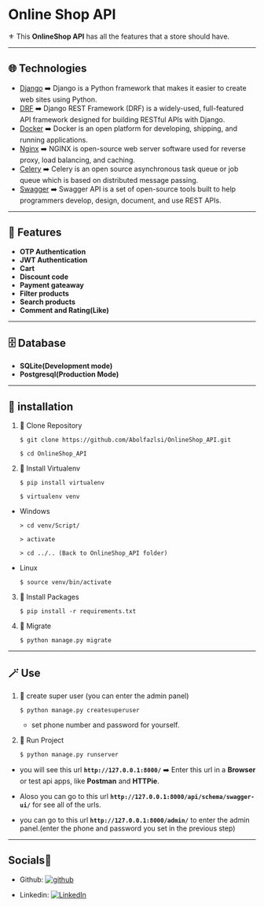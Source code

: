 # Online Shop API

⚜️ This **OnlineShop API** has all the features that a store should have.

---

## 🌐 Technologies

- [Django](https://www.djangoproject.com/) ➡️ Django is a Python framework that makes it easier to create web sites using Python.
- [DRF](https://www.django-rest-framework.org/) ➡️ Django REST Framework (DRF) is a widely-used, full-featured API framework designed for building RESTful APIs with Django.
- [Docker](https://www.docker.com/) ➡️ Docker is an open platform for developing, shipping, and running applications.
- [Nginx](https://nginx.org/) ➡️ NGINX is open-source web server software used for reverse proxy, load balancing, and caching.
- [Celery](https://docs.celeryq.dev/en/stable/) ➡️ Celery is an open source asynchronous task queue or job queue which is based on distributed message passing.
- [Swagger](https://swagger.io/) ➡️ Swagger API is a set of open-source tools built to help programmers develop, design, document, and use REST APIs.

---

## 🚀 Features

- **OTP Authentication**
- **JWT Authentication**
- **Cart**
- **Discount code**
- **Payment gateaway**
- **Filter products**
- **Search products**
- **Comment and Rating(Like)**

---

## 🗄️ Database

- **SQLite(Development mode)**
- **Postgresql(Production Mode)**

---

## 🧩 installation


1. 💠 Clone Repository

   ```
   $ git clone https://github.com/Abolfazlsi/OnlineShop_API.git

   $ cd OnlineShop_API
   ```

2. 💠 Install Virtualenv

   ```
   $ pip install virtualenv

   $ virtualenv venv
   ```

- Windows
  
   ```
   > cd venv/Script/

   > activate

   > cd ../.. (Back to OnlineShop_API folder)   
   ```

- Linux

   ```
   $ source venv/bin/activate
   ```

3. 💠 Install Packages

   ```
   $ pip install -r requirements.txt
   ```

4. 💠 Migrate
   ```
   $ python manage.py migrate
   ```

---

## 🪄 Use

1. 💠 create super user (you can enter the admin panel)
    ```
   $ python manage.py createsuperuser
   ```
   - set phone number and password for yourself.

3. 💠 Run Project

   ```
   $ python manage.py runserver
   ```

- you will see this url **`http://127.0.0.1:8000/`** ➡️ Enter this url in a **Browser** or test api apps, like **Postman** and **HTTPie**.

- Aloso you can go to this url **`http://127.0.0.1:8000/api/schema/swagger-ui/`** for see all of the urls.

- you can go to this url **`http://127.0.0.1:8000/admin/`** to enter the admin panel.(enter the phone and password you set in the previous step)

---

## Socials🤝

- Github: [![github](https://img.icons8.com/?size=50&id=Mhl1TfJLdkh5&format=png&color=000000)](https://github.com/Abolfazlsi)
  
- Linkedin: [![LinkedIn](https://img.shields.io/badge/LinkedIn-%230077B5.svg?logo=linkedin&logoColor=white)](https://www.linkedin.com/in/abolfazl-shojaei-21101b314/)





  
  




